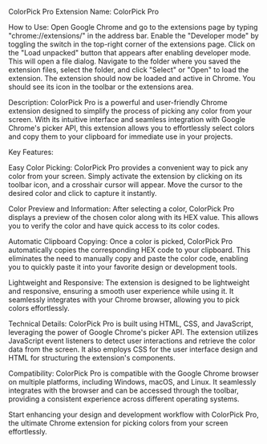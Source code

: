 ColorPick Pro
Extension Name: ColorPick Pro

How to Use:
Open Google Chrome and go to the extensions page by typing "chrome://extensions/" in the address bar.
Enable the "Developer mode" by toggling the switch in the top-right corner of the extensions page.
Click on the "Load unpacked" button that appears after enabling developer mode. This will open a file dialog.
Navigate to the folder where you saved the extension files, select the folder, and click "Select" or "Open" to load the extension.
The extension should now be loaded and active in Chrome. You should see its icon in the toolbar or the extensions area.

Description:
ColorPick Pro is a powerful and user-friendly Chrome extension designed to simplify the process of picking any color from your screen. With its intuitive interface and seamless integration with Google Chrome's picker API, this extension allows you to effortlessly select colors and copy them to your clipboard for immediate use in your projects.

Key Features:

Easy Color Picking: ColorPick Pro provides a convenient way to pick any color from your screen. Simply activate the extension by clicking on its toolbar icon, and a crosshair cursor will appear. Move the cursor to the desired color and click to capture it instantly.

Color Preview and Information: After selecting a color, ColorPick Pro displays a preview of the chosen color along with its HEX value. This allows you to verify the color and have quick access to its color codes.

Automatic Clipboard Copying: Once a color is picked, ColorPick Pro automatically copies the corresponding HEX code to your clipboard. This eliminates the need to manually copy and paste the color code, enabling you to quickly paste it into your favorite design or development tools.

Lightweight and Responsive: The extension is designed to be lightweight and responsive, ensuring a smooth user experience while using it. It seamlessly integrates with your Chrome browser, allowing you to pick colors effortlessly.

Technical Details:
ColorPick Pro is built using HTML, CSS, and JavaScript, leveraging the power of Google Chrome's picker API. The extension utilizes JavaScript event listeners to detect user interactions and retrieve the color data from the screen. It also employs CSS for the user interface design and HTML for structuring the extension's components.

Compatibility:
ColorPick Pro is compatible with the Google Chrome browser on multiple platforms, including Windows, macOS, and Linux. It seamlessly integrates with the browser and can be accessed through the toolbar, providing a consistent experience across different operating systems.

Start enhancing your design and development workflow with ColorPick Pro, the ultimate Chrome extension for picking colors from your screen effortlessly.
